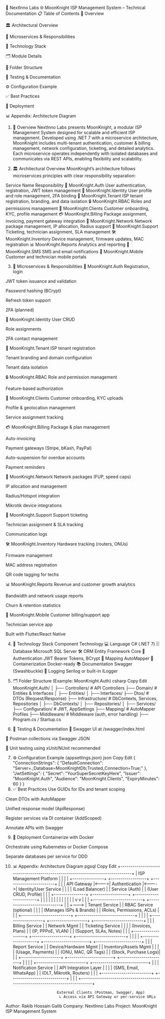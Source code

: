<!-- 🔐 1. Authentication & Authorization
Multi-tenant login (separate access for each ISP)

User roles: Admin, Technician, Support, Customer, etc.

Two-factor authentication

API key/token-based access for integrations

📋 2. Customer Management
Add/edit/view customer profiles

KYC/ID documentation upload

Address and geolocation tagging

Service history

💳 3. Billing & Payments
Package assignment (monthly, prepaid, data-based, etc.)

Invoicing (auto-generated)

Payment gateway integration (Stripe, PayPal, local banks)

Payment reminders and overdue management

Auto-suspension for non-payment

📡 4. Network & Service Management
Package definition (speed, bandwidth, FUP, etc.)

IP address allocation

Static vs Dynamic IPs

PPPoE, DHCP, VLAN configuration

Radius Server/Hotspot integration

Bandwidth throttling and burst settings

🛠️ 5. Ticketing & Support System
Customer can open support tickets

Technician assignment

Status tracking and SLAs

Internal notes and customer communication logs

📊 6. Reporting & Analytics
Customer growth

Revenue analytics

Network usage patterns

Service uptime/downtime reports

🔌 7. Device/Hardware Management
ONUs, routers, modems inventory

MAC address registration

Firmware version management

QR code tagging for field techs

📲 8. Mobile App (optional but powerful)
Customer app for billing, support, speed test

Technician app for service calls, network checklists

⚙️ 9. Admin Configuration & Settings
Branding per ISP (logo, domain, theme)

Custom email/SMS templates

Terms and policies

Language and currency settings

🔄 10. API & Integrations
REST APIs for CRM, ERP, or 3rd-party network monitoring tools

WhatsApp/Telegram bot integration for customer updates

Mikrotik/RouterOS, Ubiquiti, Cisco integrations# Moonknight -->


🌙 NextInno Labs
🌐 MoonKnight ISP Management System – Technical Documentation
📋 Table of Contents
📖 Overview

🏛️ Architectural Overview

🧩 Microservices & Responsibilities

🧱 Technology Stack

🗂️ Module Details

📁 Folder Structure

🧪 Testing & Documentation

⚙️ Configuration Example

✅ Best Practices

🚀 Deployment

📊 Appendix: Architecture Diagram

1. 📖 Overview
NextInno Labs presents MoonKnight, a modular ISP Management System designed for scalable and efficient ISP management. Developed using .NET 7 with a microservice architecture, MoonKnight includes multi-tenant authentication, customer & billing management, network configuration, ticketing, and detailed analytics. Each microservice operates independently with isolated databases and communicates via REST APIs, enabling flexibility and scalability.

2. 🏛️ Architectural Overview
MoonKnight’s architecture follows microservices principles with clear responsibility separation:

Service Name	Responsibility
🔐 MoonKnight.Auth	User authentication, registration, JWT token management
👤 MoonKnight.Identity	User profile and role management, 2FA binding
🏢 MoonKnight.Tenant	ISP tenant registration, branding, and data isolation
🔒 MoonKnight.RBAC	Roles and permissions management
👥 MoonKnight.Clients	Customer onboarding, KYC, profile management
💳 MoonKnight.Billing	Package assignment, invoicing, payment gateway integration
📡 MoonKnight.Network	Network package management, IP allocation, Radius support
🎫 MoonKnight.Support	Ticketing, technician assignment, SLA management
🛠️ MoonKnight.Inventory	Device management, firmware updates, MAC registration
📊 MoonKnight.Reports	Analytics and reporting
🔌 MoonKnight.SMS	SMS and email notifications
📲 MoonKnight.Mobile	Customer and technician mobile portals

3. 🧩 Microservices & Responsibilities
🔐 MoonKnight.Auth
Registration, login

JWT token issuance and validation

Password hashing (BCrypt)

Refresh token support

2FA (planned)

👤 MoonKnight.Identity
User CRUD

Role assignments

2FA contact management

🏢 MoonKnight.Tenant
ISP tenant registration

Tenant branding and domain configuration

Tenant data isolation

🔒 MoonKnight.RBAC
Role and permission management

Feature-based authorization

👥 MoonKnight.Clients
Customer onboarding, KYC uploads

Profile & geolocation management

Service assignment tracking

💳 MoonKnight.Billing
Package & plan management

Auto-invoicing

Payment gateways (Stripe, bKash, PayPal)

Auto-suspension for overdue accounts

Payment reminders

📡 MoonKnight.Network
Network packages (FUP, speed caps)

IP allocation and management

Radius/Hotspot integration

Mikrotik device integrations

🎫 MoonKnight.Support
Support ticketing

Technician assignment & SLA tracking

Communication logs

🛠️ MoonKnight.Inventory
Hardware tracking (routers, ONUs)

Firmware management

MAC address registration

QR code tagging for techs

📊 MoonKnight.Reports
Revenue and customer growth analytics

Bandwidth and network usage reports

Churn & retention statistics

📲 MoonKnight.Mobile
Customer billing/support app

Technician service app

Built with Flutter/React Native

4. 🧱 Technology Stack
Component	Technology
💻 Language	C# (.NET 7)
🗄️ Database	Microsoft SQL Server
🛠 ORM	Entity Framework Core
🔑 Authentication	JWT Bearer Tokens, BCrypt
🎨 Mapping	AutoMapper
🐳 Containerization	Docker-ready
📚 Documentation	Swagger (Swashbuckle)
📝 Logging	Serilog or built-in ILogger

5. 🗂️ Folder Structure (Example: MoonKnight.Auth)
csharp
Copy
Edit
MoonKnight.Auth/
│
├── Controllers/              # API Controllers
├── Domain/                   # Entities & Interfaces
│   ├── Entities/
│   ├── Interfaces/
├── Dtos/                     # DTOs (Request/Response)
├── Infrastructure/           # DbContexts, Services, Repositories
│   ├── DbContexts/
│   ├── Repositories/
│   ├── Services/
├── Configuration/            # JWT, AppSettings
├── Mapping/                  # AutoMapper Profiles
├── Middleware/               # Middleware (auth, error handling)
├── Program.cs / Startup.cs
6. 🧪 Testing & Documentation
📄 Swagger UI at /swagger/index.html

🚀 Postman collections via Swagger JSON

🧪 Unit testing using xUnit/NUnit recommended

7. ⚙️ Configuration Example (appsettings.json)
json
Copy
Edit
{
  "ConnectionStrings": {
    "DefaultConnection": "Server=.;Database=MoonKnightDb;Trusted_Connection=True;"
  },
  "JwtSettings": {
    "Secret": "YourSuperSecretKeyHere",
    "Issuer": "MoonKnight.Auth",
    "Audience": "MoonKnight.Clients",
    "ExpiryMinutes": 60
  }
}
8. ✅ Best Practices
Use GUIDs for IDs and tenant scoping

Clean DTOs with AutoMapper

Unified response model (ApiResponse<T>)

Register services via DI container (AddScoped)

Annotate APIs with Swagger

9. 🚀 Deployment
Containerize with Docker

Orchestrate using Kubernetes or Docker Compose

Separate databases per service for DDD

10. 📊 Appendix: Architecture Diagram
pgsql
Copy
Edit
+--------------------------------------------------------------------------------+
|                             ISP Management Platform                            |
|                                                                                |
|  +----------------+     +------------------+      +------------------------+  |
|  |  API Gateway    |<--->| Authentication   |<---->|  Identity/User Service |  |
|  | (Load Balancer) |     |  Service (Auth)  |      | (User CRUD, Profile)   |  |
|  +----------------+     +------------------+      +------------------------+  |
|           |                     |                          |                  |
|           |                     |                          |                  |
|           |                     v                          v                  |
|           |     +-------------------------+   +-----------------------------+ |
|           +---> |     Tenant Service      |   |     RBAC Service (optional) | |
|                 | (Manages ISPs & Brands) |   | (Roles, Permissions, ACLs)  | |
|                 +-------------------------+   +-----------------------------+ |
|                                                                                |
|  +-------------------+    +-------------------+   +-------------------------+  |
|  | Billing Service    |    | Network Mgmt      |   |  Ticketing Service      |  |
|  | (Invoices, Plans)  |    | (IP, PPPoE, VLAN) |   | (Support, SLAs, Notes)  |  |
|  +-------------------+    +-------------------+   +-------------------------+  |
|                                                                                |
|  +--------------------+   +-----------------------+ +-----------------------+ |
|  | Report Service      |   | Device/Hardware Mgmt | | Inventory/Assets Mgmt | |
|  | (Usage, Payments)   |   | (ONU, MAC, QR Tags)  | | (Stock, Purchase Logs)| |
|  +--------------------+   +-----------------------+ +-----------------------+ |
|                                                                                |
|  +-------------------------+ +----------------------------+                   |
|  | Notification Service     | | API Integration Layer      |                   |
|  | (SMS, Email, WhatsApp)   | | (OLT, Mikrotik, Routers)   |                   |
|  +-------------------------+ +----------------------------+                   |
|                                                                                |
+--------------------------------------------------------------------------------+

                            External Clients (Postman, Swagger, App)
                             ↳ Access via API Gateway or per-service URLs
Author: Rakib Hossain Galib
Company: NextInno Labs
Project: MoonKnight ISP Management System


